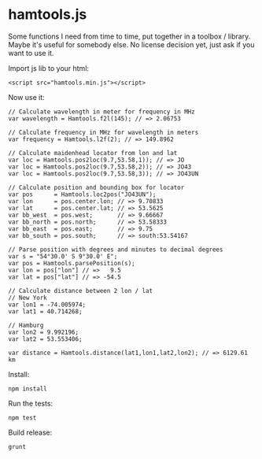 # hamtools.js

Some functions I need from time to time, put together in a toolbox / library. Maybe it's useful for somebody else. No license decision yet, just ask if you want to use it.

Import js lib to your html:

```
<script src="hamtools.min.js"></script>
```

Now use it:

```
// Calculate wavelength in meter for frequency in MHz
var wavelength = Hamtools.f2l(145); // => 2.06753

// Calculate frequency in MHz for wavelength in meters
var frequency = Hamtools.l2f(2); // => 149.8962

// Calculate maidenhead locator from lon and lat
var loc = Hamtools.pos2loc(9.7,53.58,1)); // => JO
var loc = Hamtools.pos2loc(9.7,53.58,2)); // => JO43
var loc = Hamtools.pos2loc(9.7,53.58,3)); // => JO43UN

// Calculate position and bounding box for locator
var pos      = Hamtools.loc2pos("JO43UN");
var lon      = pos.center.lon; // => 9.70833
var lat      = pos.center.lat; // => 53.5625
var bb_west  = pos.west;       // => 9.66667
var bb_north = pos.north;      // => 53.58333
var bb_east  = pos.east;       // => 9.75
var bb_south = pos.south;      // => south:53.54167

// Parse position with degrees and minutes to decimal degrees
var s = "54°30.0' S 9°30.0' E";
var pos = Hamtools.parsePosition(s);
var lon = pos["lon"] // =>   9.5
var lat = pos["lat"] // => -54.5

// Calculate distance between 2 lon / lat
// New York
var lon1 = -74.005974;
var lat1 = 40.714268;

// Hamburg
var lon2 = 9.992196;
var lat2 = 53.553406;

var distance = Hamtools.distance(lat1,lon1,lat2,lon2); // => 6129.61 km

```


Install:
```
npm install
```

Run the tests:
```
npm test
```

Build release:
```
grunt
```



